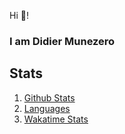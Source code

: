 Hi 👋!
### I am Didier Munezero

## Stats

1. [Github Stats](https://github-readme-stats.vercel.app/api?username=didiermun&show_icons=true&count_private=true)
2. [Languages](https://github-readme-stats.vercel.app/api/top-langs/?username=didiermun&langs_count=10&layout=compact&count_private=true)
3. [Wakatime Stats](https://wakatime.com/@munezero)
